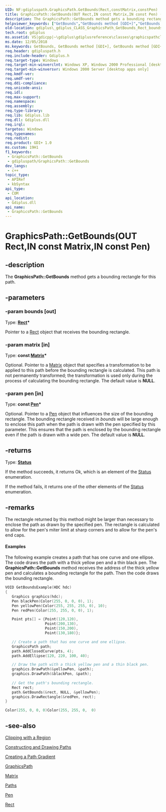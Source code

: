 ```yaml
---
UID: NF:gdipluspath.GraphicsPath.GetBounds(Rect,constMatrix,constPen)
title: GraphicsPath::GetBounds(OUT Rect,IN const Matrix,IN const Pen) (gdipluspath.h)
description: The GraphicsPath::GetBounds method gets a bounding rectangle for this path.
helpviewer_keywords: ["GetBounds","GetBounds method [GDI+]","GetBounds method [GDI+]","GraphicsPath class","GraphicsPath class [GDI+]","GetBounds method","GraphicsPath.GetBounds","GraphicsPath.GetBounds(OUT Rect","IN const Matrix","IN const Pen)","GraphicsPath.GetBounds(Rect*","const Matrix*","const Pen*)","GraphicsPath::GetBounds","GraphicsPath::GetBounds(OUT Rect","IN const Matrix","IN const Pen)","_gdiplus_CLASS_GraphicsPath_GetBounds_Rect_bounds_Matrix_matrix_Pen_pen_","gdiplus._gdiplus_CLASS_GraphicsPath_GetBounds_Rect_bounds_Matrix_matrix_Pen_pen_"]
old-location: gdiplus\_gdiplus_CLASS_GraphicsPath_GetBounds_Rect_bounds_Matrix_matrix_Pen_pen_.htm
tech.root: gdiplus
ms.assetid: VS|gdicpp|~\gdiplus\gdiplusreference\classes\graphicspathclass\graphicspathmethods\graphicspathgetboundsmethods\getbounds.htm
ms.date: 12/05/2018
ms.keywords: GetBounds, GetBounds method [GDI+], GetBounds method [GDI+],GraphicsPath class, GraphicsPath class [GDI+],GetBounds method, GraphicsPath.GetBounds, GraphicsPath.GetBounds(OUT Rect,IN const Matrix,IN const Pen), GraphicsPath.GetBounds(Rect*,const Matrix*,const Pen*), GraphicsPath::GetBounds, GraphicsPath::GetBounds(OUT Rect,IN const Matrix,IN const Pen), _gdiplus_CLASS_GraphicsPath_GetBounds_Rect_bounds_Matrix_matrix_Pen_pen_, gdiplus._gdiplus_CLASS_GraphicsPath_GetBounds_Rect_bounds_Matrix_matrix_Pen_pen_
req.header: gdipluspath.h
req.include-header: Gdiplus.h
req.target-type: Windows
req.target-min-winverclnt: Windows XP, Windows 2000 Professional [desktop apps only]
req.target-min-winversvr: Windows 2000 Server [desktop apps only]
req.kmdf-ver: 
req.umdf-ver: 
req.ddi-compliance: 
req.unicode-ansi: 
req.idl: 
req.max-support: 
req.namespace: 
req.assembly: 
req.type-library: 
req.lib: Gdiplus.lib
req.dll: Gdiplus.dll
req.irql: 
targetos: Windows
req.typenames: 
req.redist: 
req.product: GDI+ 1.0
ms.custom: 19H1
f1_keywords:
 - GraphicsPath::GetBounds
 - gdipluspath/GraphicsPath::GetBounds
dev_langs:
 - c++
topic_type:
 - APIRef
 - kbSyntax
api_type:
 - COM
api_location:
 - Gdiplus.dll
api_name:
 - GraphicsPath::GetBounds
---
```


# GraphicsPath::GetBounds(OUT Rect,IN const Matrix,IN const Pen)


## -description

The <b>GraphicsPath::GetBounds</b> method gets a bounding rectangle for this path.

## -parameters

### -param bounds [out]

Type: <b><a href="/windows/desktop/api/gdiplustypes/nl-gdiplustypes-rect">Rect</a>*</b>

Pointer to a <a href="/windows/desktop/api/gdiplustypes/nl-gdiplustypes-rect">Rect</a> object that receives the bounding rectangle.

### -param matrix [in]

Type: <b>const <a href="/windows/desktop/api/gdiplusmatrix/nl-gdiplusmatrix-matrix">Matrix</a>*</b>

Optional. Pointer to a <a href="/windows/desktop/api/gdiplusmatrix/nl-gdiplusmatrix-matrix">Matrix</a> object that specifies a transformation to be applied to this path before the bounding rectangle is calculated. This path is not permanently transformed; the transformation is used only during the process of calculating the bounding rectangle. The default value is <b>NULL</b>.

### -param pen [in]

Type: <b>const <a href="/windows/desktop/api/gdipluspen/nl-gdipluspen-pen">Pen</a>*</b>

Optional. Pointer to a <a href="/windows/desktop/api/gdipluspen/nl-gdipluspen-pen">Pen</a> object that influences the size of the bounding rectangle. The bounding rectangle received in <i>bounds</i> will be large enough to enclose this path when the path is drawn with the pen specified by this parameter. This ensures that the path is enclosed by the bounding rectangle even if the path is drawn with a wide pen. The default value is <b>NULL</b>.

## -returns

Type: <b><a href="/windows/desktop/api/gdiplustypes/ne-gdiplustypes-status">Status</a></b>

If the method succeeds, it returns Ok, which is an element of the <a href="/windows/desktop/api/gdiplustypes/ne-gdiplustypes-status">Status</a> enumeration.

If the method fails, it returns one of the other elements of the <a href="/windows/desktop/api/gdiplustypes/ne-gdiplustypes-status">Status</a> enumeration.

## -remarks

The rectangle returned by this method might be larger than necessary to enclose the path as drawn by the specified pen. The rectangle is calculated to allow for the pen's miter limit at sharp corners and to allow for the pen's end caps.


#### Examples



The following example creates a path that has one curve and one ellipse. The code draws the path with a thick yellow pen and a thin black pen. The <b>GraphicsPath::GetBounds</b> method receives the address of the thick yellow pen and calculates a bounding rectangle for the path. Then the code draws the bounding rectangle.


```cpp
VOID GetBoundsExample(HDC hdc)
{
   Graphics graphics(hdc);
   Pen blackPen(Color(255, 0, 0, 0), 1);
   Pen yellowPen(Color(255, 255, 255, 0), 10);
   Pen redPen(Color(255, 255, 0, 0), 1);

   Point pts[] = {Point(120,120), 
                  Point(200,130), 
                  Point(150,200), 
                  Point(130,180)};

   // Create a path that has one curve and one ellipse.
   GraphicsPath path;
   path.AddClosedCurve(pts, 4);
   path.AddEllipse(120, 220, 100, 40);

   // Draw the path with a thick yellow pen and a thin black pen.
   graphics.DrawPath(&yellowPen, &path);
   graphics.DrawPath(&blackPen, &path);
 
   // Get the path's bounding rectangle.
   Rect rect;
   path.GetBounds(&rect, NULL, &yellowPen);
   graphics.DrawRectangle(&redPen, rect);  
}

Color(255, 0, 0, 0)Color(255, 255, 0,  0)
```

## -see-also

<a href="/windows/desktop/gdiplus/-gdiplus-clipping-with-a-region-use">Clipping with a Region</a>



<a href="/windows/desktop/gdiplus/-gdiplus-constructing-and-drawing-paths-use">Constructing and Drawing Paths</a>



<a href="/windows/desktop/gdiplus/-gdiplus-creating-a-path-gradient-use">Creating a Path Gradient</a>



<a href="/windows/desktop/api/gdipluspath/nl-gdipluspath-graphicspath">GraphicsPath</a>



<a href="/windows/desktop/api/gdiplusmatrix/nl-gdiplusmatrix-matrix">Matrix</a>



<a href="/windows/desktop/gdiplus/-gdiplus-paths-about">Paths</a>



<a href="/windows/desktop/api/gdipluspen/nl-gdipluspen-pen">Pen</a>



<a href="/windows/desktop/api/gdiplustypes/nl-gdiplustypes-rect">Rect</a>

